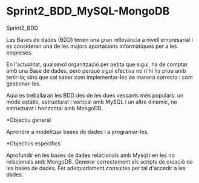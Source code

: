 # Sprint2_BDD_MySQL-MongoDB
Sprint2_BDD

Les Bases de dades (BDD) tenen una gran rellevància a nivell empresarial i es consideren una de les majors aportacions informàtiques per a les empreses.

En l'actualitat, qualsevol organització per petita que sigui, ha de comptar amb una Base de dades, però perquè sigui efectiva no n'hi ha prou amb tenir-la; sinó que cal saber com implementar-les de manera correcta i com gestionar-les.

Aquí es treballaran les BDD des de les dues vessants més populars: un mode estàtic, estructurat i vertical amb MySQL i un altre dinàmic, no estructurat i horizontal amb MongoDB.

*Objectiu general

Aprendre a modelitzar bases de dades i a programar-les.

*Objectius específics

Aprofundir en les bases de dades relacionals amb Mysql i en les no relacionals amb MongoDB.
Generar correctament els scripts de creació de les bases de dades.
Fer adequadament consultes per tal d'accedir a les dades.
